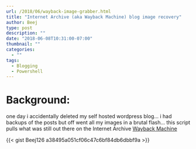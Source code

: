 ```yaml
---
url: /2018/06/wayback-image-grabber.html
title: "Internet Archive (aka Wayback Machine) blog image recovery"
author: Beej
type: post
description: ""
date: "2018-06-08T10:31:00-07:00"
thumbnail: ""
categories:
  - ""
tags:
  - Blogging
  - Powershell
---
```


# Background: 
one day i accidentally deleted my self hosted wordpress blog... i had backups of the posts but off went all my images in a brutal flash... this script pulls what was still out there on the Internet Archive [Wayback Machine](https://archive.org/web/)

{{< gist Beej126 a38495a051cf06c47c6bf84db6dbbf9a >}}